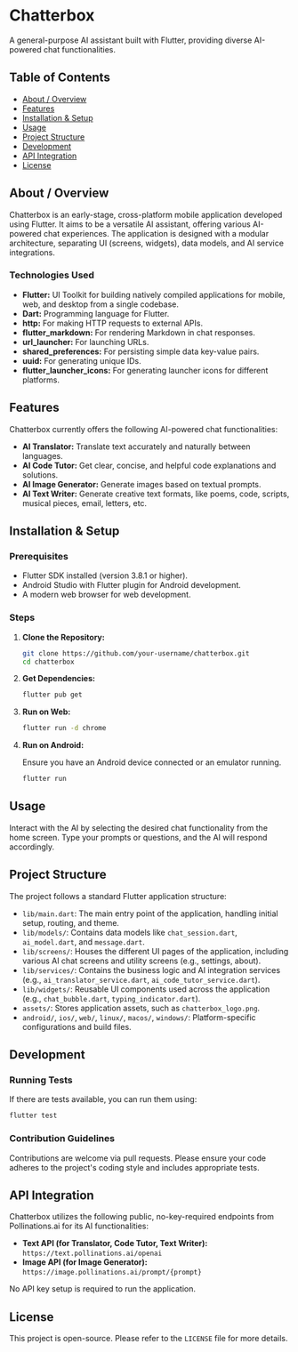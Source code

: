 # Chatterbox

A general-purpose AI assistant built with Flutter, providing diverse AI-powered chat functionalities.

## Table of Contents

-   [About / Overview](#about--overview)
-   [Features](#features)
-   [Installation & Setup](#installation--setup)
-   [Usage](#usage)
-   [Project Structure](#project-structure)
-   [Development](#development)
-   [API Integration](#api-integration)
-   [License](#license)

## About / Overview

Chatterbox is an early-stage, cross-platform mobile application developed using Flutter. It aims to be a versatile AI assistant, offering various AI-powered chat experiences. The application is designed with a modular architecture, separating UI (screens, widgets), data models, and AI service integrations.

### Technologies Used

-   **Flutter:** UI Toolkit for building natively compiled applications for mobile, web, and desktop from a single codebase.
-   **Dart:** Programming language for Flutter.
-   **http:** For making HTTP requests to external APIs.
-   **flutter_markdown:** For rendering Markdown in chat responses.
-   **url_launcher:** For launching URLs.
-   **shared_preferences:** For persisting simple data key-value pairs.
-   **uuid:** For generating unique IDs.
-   **flutter_launcher_icons:** For generating launcher icons for different platforms.

## Features

Chatterbox currently offers the following AI-powered chat functionalities:

-   **AI Translator:** Translate text accurately and naturally between languages.
-   **AI Code Tutor:** Get clear, concise, and helpful code explanations and solutions.
-   **AI Image Generator:** Generate images based on textual prompts.
-   **AI Text Writer:** Generate creative text formats, like poems, code, scripts, musical pieces, email, letters, etc.

## Installation & Setup

### Prerequisites

-   Flutter SDK installed (version 3.8.1 or higher).
-   Android Studio with Flutter plugin for Android development.
-   A modern web browser for web development.

### Steps

1.  **Clone the Repository:**

    ```bash
    git clone https://github.com/your-username/chatterbox.git
    cd chatterbox
    ```

2.  **Get Dependencies:**

    ```bash
    flutter pub get
    ```

3.  **Run on Web:**

    ```bash
    flutter run -d chrome
    ```

4.  **Run on Android:**

    Ensure you have an Android device connected or an emulator running.

    ```bash
    flutter run
    ```

## Usage

Interact with the AI by selecting the desired chat functionality from the home screen. Type your prompts or questions, and the AI will respond accordingly.

## Project Structure

The project follows a standard Flutter application structure:

-   `lib/main.dart`: The main entry point of the application, handling initial setup, routing, and theme.
-   `lib/models/`: Contains data models like `chat_session.dart`, `ai_model.dart`, and `message.dart`.
-   `lib/screens/`: Houses the different UI pages of the application, including various AI chat screens and utility screens (e.g., settings, about).
-   `lib/services/`: Contains the business logic and AI integration services (e.g., `ai_translator_service.dart`, `ai_code_tutor_service.dart`).
-   `lib/widgets/`: Reusable UI components used across the application (e.g., `chat_bubble.dart`, `typing_indicator.dart`).
-   `assets/`: Stores application assets, such as `chatterbox_logo.png`.
-   `android/`, `ios/`, `web/`, `linux/`, `macos/`, `windows/`: Platform-specific configurations and build files.

## Development

### Running Tests

If there are tests available, you can run them using:

```bash
flutter test
```

### Contribution Guidelines

Contributions are welcome via pull requests. Please ensure your code adheres to the project's coding style and includes appropriate tests.

## API Integration

Chatterbox utilizes the following public, no-key-required endpoints from Pollinations.ai for its AI functionalities:

-   **Text API (for Translator, Code Tutor, Text Writer):** `https://text.pollinations.ai/openai`
-   **Image API (for Image Generator):** `https://image.pollinations.ai/prompt/{prompt}`

No API key setup is required to run the application.

## License

This project is open-source. Please refer to the `LICENSE` file for more details.

